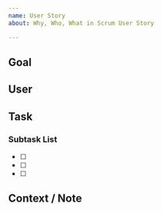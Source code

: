 ```yaml
---
name: User Story
about: Why, Who, What in Scrum User Story

---
```


<!--- please add summation at Title above. --->

<!--- the purpose of story --->
## Goal

<!--- user role of story --->
## User

<!--- main task of story --->
## Task 

<!--- detail of task --->
### Subtask List
- [ ] 
- [ ] 
- [ ] 

## Context / Note
